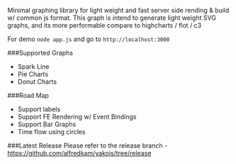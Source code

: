 Minimal graphing library for light weight and fast server side rending & build w/ common js format.  This graph is intend to generate light weight SVG graphs, and its more performable compare to highcharts / flot / c3

For demo ```node app.js``` and go to ```http://localhost:3000```

###Supported Graphs
 - Spark Line
 - Pie Charts
 - Donut Charts

###Road Map
 - Support labels
 - Support FE Rendering w/ Event Bindings
 - Support Bar Graphs
 - Time flow using circles

###Latest Release
Please refer to the release branch - https://github.com/alfredkam/yakojs/tree/release
